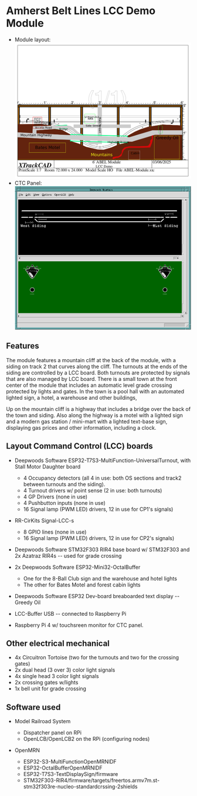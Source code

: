 # Amherst Belt Lines LCC Demo Module

- Module layout: ![ABEL-Module](Assets/ABEL-Module.png)
- CTC Panel: ![CTC Panel](Assets/ABEL-Module-CTCPanel.png)

## Features

The module features a mountain cliff at the back of the module, with a siding
on track 2 that curves along the cliff.  The turnouts at the ends of the siding
are controlled by a LCC board.  Both turnouts are protected by signals that are
also managed by LCC board.  There is a small town at the front center of 
the module that includes an automatic  level grade crossing protected by 
lights and gates.  In the town is a pool hall with an automated lighted sign, 
a hotel, a warehouse and other buildings,

Up on the mountain cliff is a highway that includes a bridge over the back of 
the town and siding.  Also along the highway is a motel with a lighted sign
and a modern gas station / mini-mart with a lighted text-base sign, displaying
gas prices and other information, including a clock.

## Layout Command Control (LCC) boards

- Deepwoods Software ESP32-T7S3-MultiFunction-UniversalTurnout, with Stall 
  Motor Daughter board
  - 4 Occupancy detectors (all 4 in use: both OS sections and track2 between
    turnouts and the siding).
  - 4 Turnout drivers w/ point sense (2 in use: both turnouts)
  - 4 GP Drivers (none in use)
  - 4 Pushbutton inputs (none in use)
  - 16 Signal lamp (PWM LED) drivers, 12 in use for CP1's signals)
  
- RR-CirKits Signal-LCC-s
  - 8 GPIO lines (none in use)
  - 16 Signal lamp (PWM LED) drivers, 12 in use for CP2's signals)

- Deepwoods Software STM32F303 RIR4 base board w/ STM32F303 and 2x Azatraz 
  RIR4s -- used for grade crossing

- 2x Deepwoods Software ESP32-Mini32-OctalBuffer
  - One for the 8-Ball Club sign and the warehouse and hotel lights
  - The other for Bates Motel and forest cabin lights
  
- Deepwoods Software ESP32 Dev-board breaboarded text display -- Greedy Oil

- LCC-Buffer USB -- connected to Raspberry Pi

- Raspberry Pi 4 w/ touchsreen monitor for CTC panel.

## Other electrical mechanical

- 4x Circuitron Tortoise (two for the turnouts and two for the crossing gates)
- 2x dual head (3 over 3) color light signals
- 4x single head 3 color light signals
- 2x crossing gates w/lights
- 1x bell unit for grade crossing

## Software used

- Model Railroad System

  - Dispatcher panel on RPi
  - OpenLCB/OpenLCB2 on the RPi (configuring nodes)
  
- OpenMRN

  - ESP32-S3-MultiFunctionOpenMRNIDF
  - ESP32-OctalBufferOpenMRNIDF
  - ESP32-T7S3-TextDisplaySign/firmware
  - STM32F303-RIR4/firmware/targets/freertos.armv7m.st-stm32f303re-nucleo-standardcrssing-2shields
